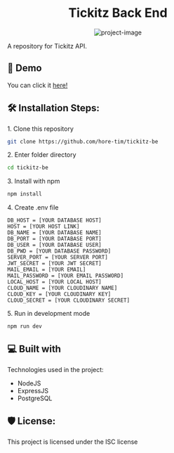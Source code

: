 <h1 id="title" align="center">Tickitz Back End</h1>

<p align="center"><img src="https://socialify.git.ci/hore-tim/tickitz-be/image?description=1&amp;descriptionEditable=A%20repository%20for%20Tickitz%20API&amp;forks=1&amp;language=1&amp;name=1&amp;owner=1&amp;theme=Dark" alt="project-image"></p>

<p id="description">A repository for Tickitz API. </p>

<h2>🚀 Demo</h2>

You can click it [here!](https://tickitz-be.vercel.app/)

<h2>🛠️ Installation Steps:</h2>

<p>1. Clone this repository</p>

```bash
git clone https://github.com/hore-tim/tickitz-be
```

<p>2. Enter folder directory</p>

```bash
cd tickitz-be
```

<p>3. Install with npm</p>

```bash
npm install
```

<p>4. Create .env file</p>

```env
DB_HOST = [YOUR DATABASE HOST]
HOST = [YOUR HOST LINK]
DB_NAME = [YOUR DATABASE NAME]
DB_PORT = [YOUR DATABASE PORT]
DB_USER = [YOUR DATABASE USER]
DB_PWD = [YOUR DATABASE PASSWORD]
SERVER_PORT = [YOUR SERVER PORT]
JWT_SECRET = [YOUR JWT SECRET]
MAIL_EMAIL = [YOUR EMAIL]
MAIL_PASSWORD = [YOUR EMAIL PASSWORD]
LOCAL_HOST = [YOUR LOCAL HOST]
CLOUD_NAME = [YOUR CLOUDINARY NAME]
CLOUD_KEY = [YOUR CLOUDINARY KEY]
CLOUD_SECRET = [YOUR CLOUDINARY SECRET]
```

<p>5. Run in development mode</p>

```bash
npm run dev
```



<h2>💻 Built with</h2>

Technologies used in the project:

*   NodeJS
*   ExpressJS
*   PostgreSQL

<h2>🛡️ License:</h2>

This project is licensed under the ISC license